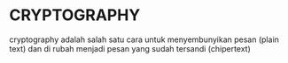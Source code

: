 # CRYPTOGRAPHY
cryptography adalah salah satu cara untuk menyembunyikan pesan (plain text) dan di rubah menjadi pesan yang sudah tersandi (chipertext)


